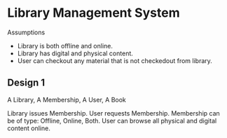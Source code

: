 # Library Management System

Assumptions

- Library is both offline and online.
- Library has digital and physical content.
- User can checkout any material that is not checkedout from library.

## Design 1

A Library, A Membership, A User, A Book

Library issues Membership.
User requests Membership.
Membership can be of type: Offline, Online, Both.
User can browse all physical and digital content online.

